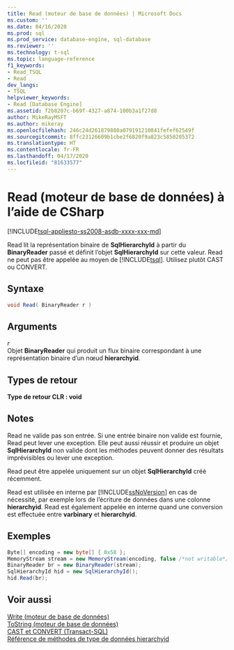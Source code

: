 ```yaml
---
title: Read (moteur de base de données) | Microsoft Docs
ms.custom: ''
ms.date: 04/16/2020
ms.prod: sql
ms.prod_service: database-engine, sql-database
ms.reviewer: ''
ms.technology: t-sql
ms.topic: language-reference
f1_keywords:
- Read_TSQL
- Read
dev_langs:
- TSQL
helpviewer_keywords:
- Read [Database Engine]
ms.assetid: f2b8207c-b69f-4327-a874-100b3a1f27d8
author: MikeRayMSFT
ms.author: mikeray
ms.openlocfilehash: 246c24d261879880a079191210841fefef62549f
ms.sourcegitcommit: 8ffc23126609b1cbe2f6820f9a823c5850205372
ms.translationtype: HT
ms.contentlocale: fr-FR
ms.lasthandoff: 04/17/2020
ms.locfileid: "81633577"
---
```

# <a name="read-database-engine-by-using-csharp"></a>Read (moteur de base de données) à l’aide de CSharp
[!INCLUDE[tsql-appliesto-ss2008-asdb-xxxx-xxx-md](../../includes/tsql-appliesto-ss2008-asdb-xxxx-xxx-md.md)]

Read lit la représentation binaire de **SqlHierarchyId** à partir du **BinaryReader** passé et définit l’objet **SqlHierarchyId** sur cette valeur. Read ne peut pas être appelée au moyen de [!INCLUDE[tsql](../../includes/tsql-md.md)]. Utilisez plutôt CAST ou CONVERT.
  
## <a name="syntax"></a>Syntaxe  

<!--
This is not T-SQL, despite the ```sql colorizer specified.
Neither should this be ```syntaxsql.
Rather, this is C# (or C# syntax).  Same for the later code blocks.
I am making this fix now, from ```sql to ```cs, on 2020/04/16.  GeneMi.
-->

```csharp
void Read( BinaryReader r )   
```  
  
## <a name="arguments"></a>Arguments  
*r*  
 Objet **BinaryReader** qui produit un flux binaire correspondant à une représentation binaire d’un nœud **hierarchyid**.  
  
## <a name="return-types"></a>Types de retour
 **Type de retour CLR : void**  
  
## <a name="remarks"></a>Notes  
 Read ne valide pas son entrée. Si une entrée binaire non valide est fournie, Read peut lever une exception. Elle peut aussi réussir et produire un objet **SqlHierarchyId** non valide dont les méthodes peuvent donner des résultats imprévisibles ou lever une exception.  
  
 Read peut être appelée uniquement sur un objet **SqlHierarchyId** créé récemment.  
  
 Read est utilisée en interne par [!INCLUDE[ssNoVersion](../../includes/ssnoversion-md.md)] en cas de nécessité, par exemple lors de l’écriture de données dans une colonne **hierarchyid**. Read est également appelée en interne quand une conversion est effectuée entre **varbinary** et **hierarchyid**.  
  
## <a name="examples"></a>Exemples  
  
```csharp
Byte[] encoding = new byte[] { 0x58 };  
MemoryStream stream = new MemoryStream(encoding, false /*not writable*/);  
BinaryReader br = new BinaryReader(stream);  
SqlHierarchyId hid = new SqlHierarchyId();  
hid.Read(br);   
```  
  
## <a name="see-also"></a>Voir aussi  
[Write &#40;moteur de base de données&#41;](../../t-sql/data-types/write-database-engine.md)  
[ToString &#40;moteur de base de données&#41;](../../t-sql/data-types/tostring-database-engine.md)  
[CAST et CONVERT &#40;Transact-SQL&#41;](../../t-sql/functions/cast-and-convert-transact-sql.md)  
[Référence de méthodes de type de données hierarchyid](https://msdn.microsoft.com/library/01a050f5-7580-4d5f-807c-7f11423cbb06)
  
  
